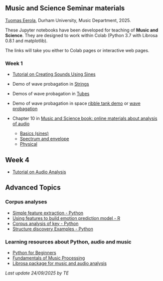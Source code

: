 ## Music and Science Seminar materials

[Tuomas Eerola](https://www.durham.ac.uk/staff/tuomas-eerola/), Durham University, Music Department, 2025.

These Jupyter notebooks have been developed for teaching of **Music and Science**. They are designed to work within Colab (Python 3.7 with Librosa 0.8.1 and matplotlib).

The links will take you either to Colab pages or interactive web pages.

### Week 1

- [Tutorial on Creating Sounds Using Sines](https://colab.research.google.com/github/tuomaseerola/music_and_science_seminar/blob/master/week1.ipynb)

- Demo of wave probagation in [Strings](https://ophysics.com/waves6.html)
- Demos of wave probagation in [Tubes](https://ophysics.com/w10b.html)
- Demo of wave probagation in space [ribble tank demo](https://www.falstad.com/ripple/) or [wave probagation](https://visualpde.com/sim/?preset=waveEquation)

- Chapter 10 in [Music and Science book: online materials about analysis of audio](https://tuomaseerola.github.io/emr/)
	*  [Basics (sines)](https://colab.research.google.com/github/tuomaseerola/emr/blob/main/nb/Chapter10.1.ipynb)
	*  [Spectrum and envelope](https://colab.research.google.com/github/tuomaseerola/emr/blob/main/nb/Chapter10.2.ipynb)
	*  [Physical](https://colab.research.google.com/github/tuomaseerola/emr/blob/main/nb/Chapter10.3.ipynb)

## Week 4


- [Tutorial on Audio Analysis](https://colab.research.google.com/github/tuomaseerola/music_and_science_seminar/blob/master/seminar2A.ipynb)

## Advanced Topics 

### Corpus analyses

- [Simple feature extraction - Python](https://github.com/tuomaseerola/music_and_science_seminar/blob/master/corpus_feature_extraction.ipynb)
- [Using features to build emotion prediction model - R](https://github.com/tuomaseerola/music_and_science_seminar/blob/master/build_regression_model.ipynb)
- [Corpus analysis of key - Python](https://github.com/tuomaseerola/music_and_science_seminar/blob/master/corpus_analysis_tutorial_key.ipynb)
- [Structure discovery Examples - Python](https://github.com/tuomaseerola/music_and_science_seminar/blob/master/structure_discovery.ipynb)

### Learning resources about Python, audio and music

- [Python for Beginners](https://www.python.org/about/gettingstarted/)
- [Fundamentals of Music Processing](https://www.audiolabs-erlangen.de/resources/MIR/FMP/C0/C0.html)
- [Librosa package for music and audio analysis](https://librosa.org/doc/main/index.html)

_Last update 24/09/2025 by TE_
